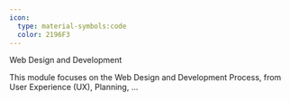 ```yaml
---
icon:
  type: material-symbols:code
  color: 2196F3
---
```


Web Design and Development

This module focuses on the Web Design and Development Process, from User Experience (UX), Planning,  ... 
